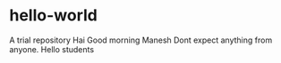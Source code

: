 # hello-world
A trial repository
Hai Good morning Manesh
Dont expect anything from anyone.
Hello students

